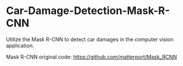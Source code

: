 # Car-Damage-Detection-Mask-R-CNN
Utilize the Mask R-CNN to detect car damages in the computer vision application. 

Mask R-CNN original code: https://github.com/matterport/Mask_RCNN 
